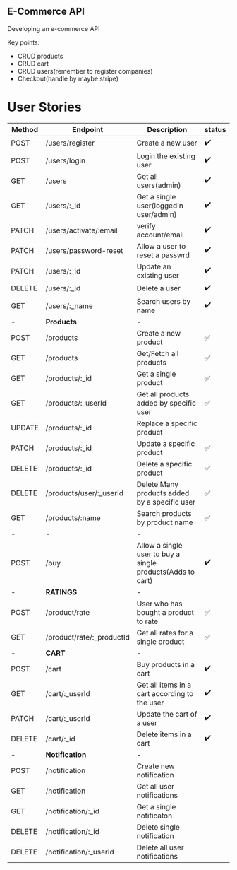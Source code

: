 ## E-Commerce API
Developing an e-commerce API

Key points:
- CRUD products
- CRUD cart
- CRUD users(remember to register companies)
- Checkout(handle by maybe stripe)

# User Stories
| Method | Endpoint | Description| status | 
| ------- | ------ | ------ | ----- | 
| POST | /users/register | Create a new user | ✔️ | 
| POST | /users/login | Login the existing user | ✔️ |
| GET | /users | Get all users(admin) | ✔️ |
| GET | /users/:_id | Get a single user(loggedIn user/admin) | ✔️ |
| PATCH | /users/activate/:email | verify account/email | ✔️ |
| PATCH | /users/password-reset | Allow a user to reset a passwrd| ✔️ |
| PATCH | /users/:_id | Update an existing user | ✔️ |
| DELETE | /users/:_id | Delete a user | ✔️ |
| GET | /users/:_name | Search users by name | ✔️ |
|- |**Products** | - |
| POST | /products | Create a new product |  ✅ |
| GET | /products | Get/Fetch all products |  ✅ |
| GET | /products/:_id | Get a single product |  ✅ |
| GET |/products/:_userId | Get all products added by specific user | ✅ |
| UPDATE | /products/:_id | Replace a specific product | 
| PATCH | /products/:_id | Update a specific product |  ✅ |
| DELETE | /products/:_id | Delete a specific product |  ✅ |
| DELETE | /products/user/:_userId | Delete Many products added by a specific user | ✅ |
| GET | /products/:name | Search products by product name | ✅ |
| - | - | - |
| POST | /buy | Allow a single user to buy a single products(Adds to cart)| ✔️ |
| - | **RATINGS** | - |
| POST | /product/rate | User who has bought a product to rate | ✅ |
| GET | /product/rate/:_productId | Get all rates for a single product | ✅ |
| - | **CART** | - |
| POST | /cart | Buy products in a cart | ✔️ |
| GET | /cart/:_userId | Get all items in a cart according to the user | ✔️ |
| PATCH | /cart/:_userId | Update the cart of a user | ✔️ |
| DELETE | /cart/:_id | Delete items in a cart | ✔️ |
| - | **Notification** | - |
| POST | /notification | Create new notification |
| GET | /notification | Get all user notifications |
| GET | /notification/:_id | Get a single notificaton |
| DELETE | /notification/:_id | Delete single notification | 
| DELETE | /notification/:_userId | Delete all user notifications | 

<!-- <table>
    <thead>
        <tr>
            <th>Layer 1</th>
            <th>Layer 2</th>
            <th>Layer 3</th>
        </tr>
    </thead>
    <tbody>
        <tr>
            <td rowspan=4>L1 Name</td>
            <td rowspan=2>L2 Name A</td>
            <td>L3 Name A</td>
        </tr>
        <tr>
            <td>L3 Name B</td>
        </tr>
        <tr>
            <td rowspan=2>L2 Name B</td>
            <td>L3 Name C</td>
        </tr>
        <tr>
            <td>L3 Name D</td>
        </tr>
    </tbody>
</table>
 -->
